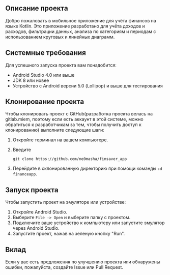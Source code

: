 ## Описание проекта

Добро пожаловать в мобильное приложение для учёта финансов на языке Kotlin. Это приложение разработано для учёта доходов и расходов, фильтрации данных, анализа по категориям и периодам с использованием круговых и линейных диаграмм.

## Системные требования

Для успешного запуска проекта вам понадобится:

- Android Studio 4.0 или выше
- JDK 8 или новее
- Устройство с Android версии 5.0 (Lollipop) и выше для тестирования

## Клонирование проекта

Чтобы клонировать проект с GitHub(разработка проекта велась на gitlab.miem, поэтому если есть аккаунт в этой системе, можно обратиться к разработчикам за тем, чтобы получить доступ к клонированию) выполните следующие шаги:

1. Откройте терминал на вашем компьютере.
2. Введите
    
   
    `git clone https://github.com/ne0masha/finsaver_app`
    
    
3. Перейдите в склонированную директорию при помощи команды `cd financeapp`.

## Запуск проекта

Чтобы запустить проект на эмуляторе или устройстве:

1. Откройте Android Studio.
2. Выберите `File -> Open` и выберите папку с проектом.
3. Подключите ваше устройство к компьютеру или запустите эмулятор через Android Studio.
4. Запустите проект, нажав на зеленую кнопку "Run".

## Вклад

Если у вас есть предложения по улучшению проекта или обнаружены ошибки, пожалуйста, создайте Issue или Pull Request.

